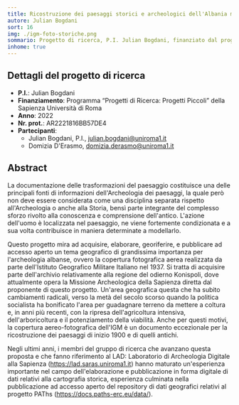 ```yaml
---
title: Ricostruzione dei paesaggi storici e archeologici dell'Albania meridionale attraverso l'utilizzo di fotografie aeree storiche della Seconda Guerra Mondiale
autore: Julian Bogdani
sort: 16
img: ./igm-foto-storiche.png
sommario: Progetto di ricerca, P.I. Julian Bogdani, finanziato dal programma “Progetti di Ricerca - Progetti Piccoli” della Sapienza Università di Roma, anno 2022, prot. RP12218161C7325E
inhome: true
---
```



## Dettagli del progetto di ricerca

- **P.I.**: Julian Bogdani
- **Finanziamento**: Programma “Progetti di Ricerca: Progetti Piccoli” della Sapienza Università di Roma
- **Anno**: 2022
- **Nr. prot.**: AR2221816BB57DE4
- **Partecipanti**:
  - Julian Bogdani, P.I., [julian.bogdani@uniroma1.it](mailto:julian.bogdani@uniroma1.it)
  - Domizia D'Erasmo, [domizia.derasmo@uniroma1.it](mailto:domizia.derasmo@uniroma1.it)

## Abstract

La documentazione delle trasformazioni del paesaggio costituisce una delle principali fonti di informazioni dell'Archeologia dei paesaggi, la quale però non deve essere considerata come una disciplina separata rispetto all'Archeologia o anche alla Storia, bensì parte integrante del complesso sforzo rivolto alla conoscenza e comprensione dell'antico. L'azione dell'uomo è localizzata nel paesaggio, ne viene fortemente condizionata e a sua volta contribuisce in maniera determinate a modellarlo.

Questo progetto mira ad acquisire, elaborare, georiferire, e pubblicare ad accesso aperto un tema geografico di grandissima importanza per l'archeologia albanse, ovvero la copertura fotografica aerea realizzata da parte dell'Istituto Geografico Militare Italiano nel 1937. Si tratta di acquisire parte dell'archivio relativamente alla regione del odierno Konispoli, dove attualmente opera la Missione Archeologica della Sapienza diretta dal proponente di questo progetto. Un'area geografica questa che ha subito cambiamenti radicali, verso la metà del secolo scorso quando la politica socialista ha bonificato l'area per guadagnare terreno da mettere a coltura e, in anni più recenti, con la ripresa dell'agricoltura intensiva, dell'arboricoltura e il potenziamento della viabilità. Anche per questi motivi, la copertura aereo-fotografica dell'IGM è un documento eccezionale per la ricostruzione dei paesaggi di inizio 1900 e di quelli antichi.

Negli ultimi anni, i membri del gruppo di ricerca che avanzano questa proposta e che fanno riferimento al LAD: Laboratorio di Archeologia Digitale alla Sapienza (https://lad.saras.uniroma1.it) hanno maturato un'esperienza importante nel campo dell'elaborazione e pubblicazione in forma digitale di dati relativi alla cartografia storica, esperienza culminata nella pubblicazione ad accesso aperto del repository di dati geografici relativi al progetto PAThs (https://docs.paths-erc.eu/data/).